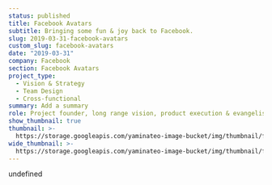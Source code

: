 ```yaml
---
status: published
title: Facebook Avatars
subtitle: Bringing some fun & joy back to Facebook.
slug: 2019-03-31-facebook-avatars
custom_slug: facebook-avatars
date: "2019-03-31"
company: Facebook
section: Facebook Avatars
project_type:
  - Vision & Strategy
  - Team Design
  - Cross-functional
summary: Add a summary
role: Project founder, long range vision, product execution & evangelism.
show_thumbnail: true
thumbnail: >-
  https://storage.googleapis.com/yaminateo-image-bucket/img/thumbnail/facebook-avatars_1x1.jpg
wide_thumbnail: >-
  https://storage.googleapis.com/yaminateo-image-bucket/img/thumbnail/facebook-avatars_2x1.jpg
---
```


undefined
